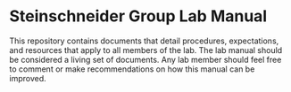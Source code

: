 # Steinschneider Group Lab Manual

This repository contains documents that detail procedures, expectations, and resources that apply to all members of the lab. The lab manual should be considered a living set of documents. Any lab member should feel free to comment or make recommendations on how this manual can be improved. 
